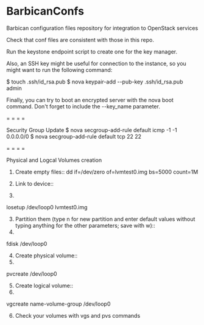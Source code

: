 # BarbicanConfs
Barbican configuration files repository for integration to OpenStack services

Check that conf files are consistent with those in this repo.

Run the keystone endpoint script to create one for the key manager.

Also, an SSH key might be useful for connection to the instance, so you might want to run the following command:

$ touch .ssh/id_rsa.pub
$ nova keypair-add --pub-key .ssh/id_rsa.pub admin

Finally, you can try to boot an encrypted server with the nova boot command. Don't forget to include the --key_name parameter.

= = = =

Security Group Update
$ nova secgroup-add-rule default icmp -1 -1 0.0.0.0/0
$ nova secgroup-add-rule default tcp 22 22

= = = =

Physical and Logcal Volumes creation

1. Create empty files::
  dd if=/dev/zero of=lvmtest0.img bs=5000 count=1M

2. Link to device::
3. 
  losetup /dev/loop0 lvmtest0.img

3. Partition them (type n for new partition and enter default values without typing anything for the other parameters; save with w)::
4. 
  fdisk /dev/loop0

4. Create physical volume::
5. 
  pvcreate /dev/loop0

5. Create logical volume::
6. 
  vgcreate name-volume-group /dev/loop0

6. Check your volumes with vgs and pvs commands
